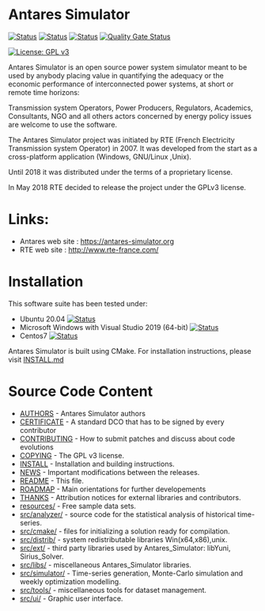 # Antares Simulator
[![Status][ubuntu_precompiled_svg]][ubuntu_precompiled_link]  [![Status][windows_precompiled_svg]][windows_precompiled_link] [![Status][centos_precompiled_svg]][centos_precompiled_link] [![Quality Gate Status](https://sonarcloud.io/api/project_badges/measure?project=AntaresSimulatorTeam_Antares_Simulator&metric=alert_status)](https://sonarcloud.io/dashboard?id=AntaresSimulatorTeam_Antares_Simulator)

[![License: GPL v3](https://img.shields.io/badge/License-GPLv3-blue.svg)](https://www.gnu.org/licenses/gpl-3.0)



Antares Simulator is an open source power system simulator meant to be
used by anybody placing value in quantifying the adequacy or the 
economic performance of interconnected power systems, at short or 
remote time horizons: 

Transmission system Operators, Power Producers, Regulators, Academics,
Consultants, NGO and all others actors concerned by energy policy issues
are welcome to use the software.

The Antares Simulator project was initiated by RTE (French Electricity 
Transmission system Operator) in 2007. It was developed from the start
as a cross-platform application (Windows, GNU/Linux ,Unix). 

Until 2018 it was distributed under the terms of a proprietary license.

In May 2018 RTE decided to release the project under the GPLv3 license.

[linux_system_svg]: https://github.com/AntaresSimulatorTeam/Antares_Simulator/workflows/Linux%20CI%20(system%20libs)/badge.svg

[linux_system_link]: https://github.com/AntaresSimulatorTeam/Antares_Simulator/actions?query=workflow%3A"Linux%20CI%20(system%20libs)"

[windows_vcpkg_svg]: https://github.com/AntaresSimulatorTeam/Antares_Simulator/workflows/Windows%20CI%20(VCPKG)/badge.svg

[windows_vcpkg_link]: https://github.com/AntaresSimulatorTeam/Antares_Simulator/actions?query=workflow%3A"Windows%20CI%20(VCPKG)"

[centos7_system_svg]: https://github.com/AntaresSimulatorTeam/Antares_Simulator/workflows/Centos7%20CI%20(system%20libs)/badge.svg

[centos7_system_link]: https://github.com/AntaresSimulatorTeam/Antares_Simulator/actions?query=workflow%3A"Centos7%20CI%20(system%20libs)"


# Links:

- Antares web site :  https://antares-simulator.org
- RTE web site  : http://www.rte-france.com/


# Installation

This software suite has been tested under:

*   Ubuntu 20.04 [![Status][ubuntu_precompiled_svg]][ubuntu_precompiled_link] 
*   Microsoft Windows with Visual Studio 2019 (64-bit) [![Status][windows_precompiled_svg]][windows_precompiled_link]
*   Centos7 [![Status][centos_precompiled_svg]][centos_precompiled_link] 

Antares Simulator is built using CMake.
For installation instructions, please visit [INSTALL.md](INSTALL.md)

# Source Code Content

* [AUTHORS](AUTHORS.txt)           -    Antares Simulator authors
* [CERTIFICATE](CERTIFICATE.txt)	 - A standard DCO that has to be signed by every contributor 
* [CONTRIBUTING](CONTRIBUTING.txt)	     - How to submit patches and discuss about code evolutions
* [COPYING](COPYING.txt)            - The GPL v3 license.
* [INSTALL](INSTALL.md)           - Installation and building instructions.
* [NEWS](NEWS.md)                 - Important modifications between the releases.
* [README](README.md)             - This file.
* [ROADMAP](ROADMAP.txt)            - Main orientations for further developements 
* [THANKS](THANKS.txt)             - Attribution notices for external libraries and contributors.
* [resources/](resources)	 - Free sample data sets. 
* [src/analyzer/](src/analyzer)      - source code for the statistical analysis of historical time-series.
* [src/cmake/](src/cmake)        - files for initializing a solution ready for compilation. 
* [src/distrib/](src/distrib)       - system redistributable libraries  Win(x64,x86),unix. 
* [src/ext/](src/ext)     	 - third party libraries used by Antares_Simulator: libYuni, Sirius_Solver.
* [src/libs/](src/libs)		   - miscellaneous Antares_Simulator libraries.
* [src/simulator/](src/simulator)     - Time-series generation, Monte-Carlo simulation and weekly optimization modelling.
* [src/tools/](src/tools)        - miscellaneous tools for dataset management. 
* [src/ui/](src/ui)           - Graphic user interface. 


[ubuntu_precompiled_svg]: https://github.com/AntaresSimulatorTeam/Antares_Simulator/workflows/Ubuntu%20CI%20(pre-compiled)/badge.svg
[ubuntu_precompiled_link]: https://github.com/AntaresSimulatorTeam/Antares_Simulator/actions?query=workflow%3A"Ubuntu%20CI%20(pre-compiled)"

[windows_precompiled_svg]: https://github.com/AntaresSimulatorTeam/Antares_Simulator/workflows/Windows%20CI%20(VCPKG%20and%20pre-compiled)/badge.svg
[windows_precompiled_link]: https://github.com/AntaresSimulatorTeam/Antares_Simulator/actions?query=workflow%3A"Windows%20CI%20(VCPKG%20and%20pre-compiled)"

[centos_precompiled_svg]: https://github.com/AntaresSimulatorTeam/Antares_Simulator/workflows/Centos7%20CI%20(pre-compiled)/badge.svg
[centos_precompiled_link]: https://github.com/AntaresSimulatorTeam/Antares_Simulator/actions?query=workflow%3A"Centos7%20CI%20(pre-compiled)"
